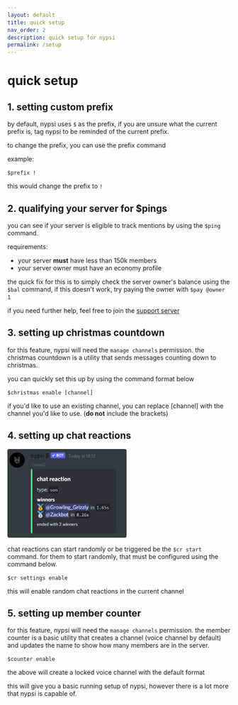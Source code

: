 ```yaml
---
layout: default
title: quick setup
nav_order: 2
description: quick setup for nypsi
permalink: /setup
---
```


# quick setup

## 1. setting custom prefix

by default, nypsi uses `$` as the prefix, if you are unsure what the current prefix is, tag nypsi to be reminded of the
current prefix.

to change the prefix, you can use the prefix command

example:

```
$prefix !
```

this would change the prefix to `!`

## 2. qualifying your server for $pings

you can see if your server is eligible to track mentions by using the `$ping` command.

requirements:

-   your server **must** have less than 150k members
-   your server owner must have an economy profile

the quick fix for this is to simply check the server owner's balance using the `$bal` command, if this doesn't work, try
paying the owner with `$pay @owner 1`

if you need further help, feel free to join the [support server](https://discord.gg/hJTDNST)

## 3. setting up christmas countdown

for this feature, nypsi will need the `manage channels` permission. the christmas countdown is a utility that sends messages
counting down to christmas.

you can quickly set this up by using the command format below

```
$christmas enable [channel]
```

if you'd like to use an existing channel, you can replace [channel] with the channel you'd like to use. (**do not** include
the brackets)

## 4. setting up chat reactions

<img src="https://raw.githubusercontent.com/tekoh/nypsi/docs/assets/chatreaction_1.png" height="200px" width="auto" style="border-radius:4px">

chat reactions can start randomly or be triggered be the `$cr start` command. for them to start randomly, that must be
configured using the command below.

```
$cr settings enable
```

this will enable random chat reactions in the current channel

## 5. setting up member counter

for this feature, nypsi will need the `manage channels` permission. the member counter is a basic utility that creates a
channel (voice channel by default) and updates the name to show how many members are in the server.

```
$counter enable
```

the above will create a locked voice channel with the default format

this will give you a basic running setup of nypsi, however there is a lot more that nypsi is capable of.
